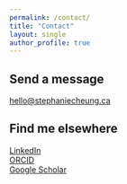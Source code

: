 ```yaml
---
permalink: /contact/
title: "Contact"
layout: single
author_profile: true
---
```



## Send a message
<i class="fas fa-envelope-open-text fa-fw" aria-hidden="true"></i> <a href="mailto:hello@stephaniecheung.ca">hello@stephaniecheung.ca </a>

## Find me elsewhere
<span style="color: #0a66c2;"><i class="fab fa-linkedin-in fa-fw" aria-hidden="true"></i></span> <a href="http://linkedin.com/in/{{ site.linkedin.username }}">LinkedIn</a>
<br>
<span style="color: #aacd49;"><i class="fab fa-orcid fa-fw" aria-hidden="true"></i></span> <a href="http://orcid.org/{{ site.orcid.username }}">ORCID</a>
<br>
<span style="color: #4584ee;"><i class="fab fa-google fa-fw" aria-hidden="true"></i></span> <a href="http://scholar.google.ca/citations?user={{ site.gscholar.username }}">Google Scholar</a>
<br>
